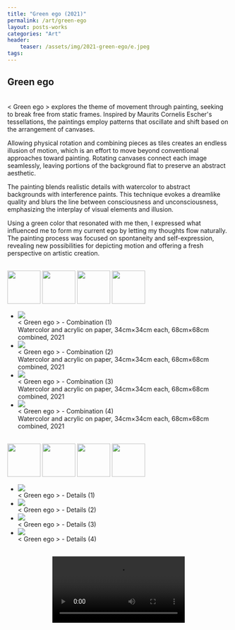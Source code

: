 ```yaml
---
title: "Green ego (2021)"
permalink: /art/green-ego
layout: posts-works
categories: "Art"
header:
    teaser: /assets/img/2021-green-ego/e.jpeg
tags:
---
```

## Green ego
<br>
< Green ego > explores the theme of movement through painting, seeking to break free from static frames. Inspired by Maurits Cornelis Escher's tessellations, the paintings employ patterns that oscillate and shift based on the arrangement of canvases. 
<br>

Allowing physical rotation and combining pieces as tiles creates an endless illusion of motion, which is an effort to move beyond conventional approaches toward painting. Rotating canvases connect each image seamlessly, leaving portions of the background flat to preserve an abstract aesthetic.
<br>

The painting blends realistic details with watercolor to abstract backgrounds with interference paints. This technique evokes a dreamlike quality and blurs the line between consciousness and unconsciousness, emphasizing the interplay of visual elements and illusion.
<br>

Using a green color that resonated with me then, I expressed what influenced me to form my current ego by letting my thoughts flow naturally. The painting process was focused on spontaneity and self-expression, revealing new possibilities for depicting motion and offering a fresh perspective on artistic creation.
<br>
<br>

<div class="carousel-container">
<!-- Thumbnails -->
<div class="carousel-thumbnails">
    <img src="/assets/img/2021-green-ego/a.jpeg" width="75" height="75" data-index="0">
    <img src="/assets/img/2021-green-ego/b.jpeg" width="75" height="75" data-index="1">
    <img src="/assets/img/2021-green-ego/c.jpeg" width="75" height="75" data-index="2">
    <img src="/assets/img/2021-green-ego/d.jpeg" width="75" height="75" data-index="3">
    </div>

<!-- Main Carousel -->
<div class="glide glide-main">
    <div class="glide__track" data-glide-el="track">
    <ul class="glide__slides">
        <li class="glide__slide">
            <img src="/assets/img/2021-green-ego/a.jpeg">
            <div class="slide-caption"> < Green ego > - Combination (1)
            <br>
            Watercolor and acrylic on paper, 34cm×34cm each, 68cm×68cm combined, 2021</div>
        </li>
        <li class="glide__slide">
            <img src="/assets/img/2021-green-ego/b.jpeg">
            <div class="slide-caption">< Green ego > - Combination (2)
            <br>
            Watercolor and acrylic on paper, 34cm×34cm each, 68cm×68cm combined, 2021</div>
        </li>
        <li class="glide__slide">
            <img src="/assets/img/2021-green-ego/c.jpeg">
            <div class="slide-caption">< Green ego > - Combination (3)
            <br>
            Watercolor and acrylic on paper, 34cm×34cm each, 68cm×68cm combined, 2021</div>
        </li>
        <li class="glide__slide">
            <img src="/assets/img/2021-green-ego/d.jpeg">
            <div class="slide-caption">< Green ego > - Combination (4)
            <br>
            Watercolor and acrylic on paper, 34cm×34cm each, 68cm×68cm combined, 2021</div>
        </li>
    </ul>
    </div>
</div>
<br>

<div class="carousel-container">
<!-- Thumbnails -->
<div class="carousel-thumbnails">
    <img src="/assets/img/2021-green-ego/e.jpeg" width="75" height="75" data-index="0">
    <img src="/assets/img/2021-green-ego/f.jpeg" width="75" height="75" data-index="1">
    <img src="/assets/img/2021-green-ego/g.jpeg" width="75" height="75" data-index="2">
    <img src="/assets/img/2021-green-ego/h.jpeg" width="75" height="75" data-index="3">
    </div>
<!-- Main Carousel -->
<div class="glide glide-main">
    <div class="glide__track" data-glide-el="track">
    <ul class="glide__slides">
        <li class="glide__slide">
            <img src="/assets/img/2021-green-ego/e.jpeg">
            <div class="slide-caption">< Green ego > - Details (1)</div>
        </li>
        <li class="glide__slide">
            <img src="/assets/img/2021-green-ego/f.jpeg">
            <div class="slide-caption">< Green ego > - Details (2)</div>
        </li>
        <li class="glide__slide">
            <img src="/assets/img/2021-green-ego/g.jpeg">
            <div class="slide-caption">< Green ego > - Details (3)</div>
        </li>
        <li class="glide__slide">
            <img src="/assets/img/2021-green-ego/h.jpeg">
            <div class="slide-caption">< Green ego > - Details (4)</div>
        </li>
    </ul>
    </div>
</div>
<br>

<video controls style="display: block; margin: 0 auto; width: auto; max-width: 100%; height: auto;">
  <source src="{{ '/assets/img/2021-green-ego/green-ego.mp4' | relative_url }}" type="video/mp4">
</video>
